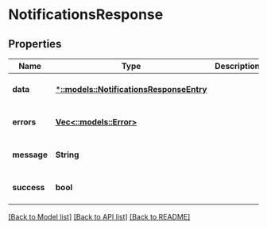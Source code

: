 # NotificationsResponse

## Properties

| Name        | Type                                                                       | Description | Notes                        |
| ----------- | -------------------------------------------------------------------------- | ----------- | ---------------------------- |
| **data**    | [***::models::NotificationsResponseEntry**](NotificationsResponseEntry.md) |             | [optional] [default to null] |
| **errors**  | [**Vec<::models::Error>**](Error.md)                                       |             | [optional] [default to null] |
| **message** | **String**                                                                 |             | [optional] [default to null] |
| **success** | **bool**                                                                   |             | [optional] [default to null] |

[[Back to Model list]](../README.md#documentation-for-models) [[Back to API list]](../README.md#documentation-for-api-endpoints) [[Back to README]](../README.md)
